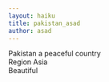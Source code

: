 ```yaml
---
layout: haiku
title: pakistan_asad
author: asad
---
```


Pakistan a peaceful country<br>
Region Asia<br>
Beautiful<br>